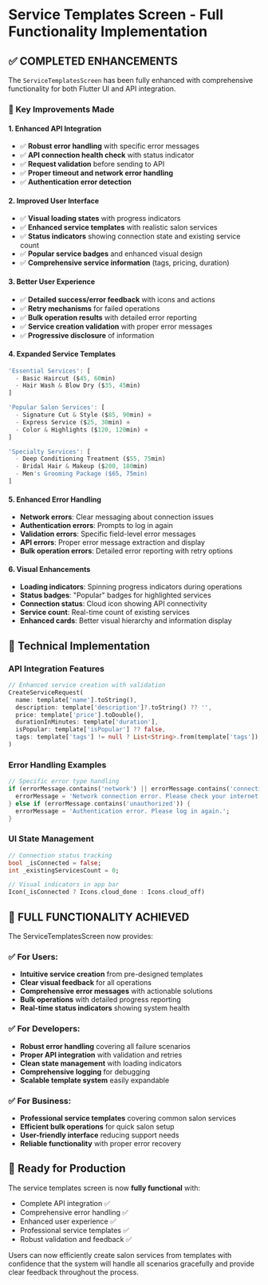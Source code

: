 # Service Templates Screen - Full Functionality Implementation

## ✅ COMPLETED ENHANCEMENTS

The `ServiceTemplatesScreen` has been fully enhanced with comprehensive functionality for both Flutter UI and API integration.

### 🎯 Key Improvements Made

#### 1. **Enhanced API Integration**
- ✅ **Robust error handling** with specific error messages
- ✅ **API connection health check** with status indicator
- ✅ **Request validation** before sending to API
- ✅ **Proper timeout and network error handling**
- ✅ **Authentication error detection**

#### 2. **Improved User Interface**
- ✅ **Visual loading states** with progress indicators
- ✅ **Enhanced service templates** with realistic salon services
- ✅ **Status indicators** showing connection state and existing service count
- ✅ **Popular service badges** and enhanced visual design
- ✅ **Comprehensive service information** (tags, pricing, duration)

#### 3. **Better User Experience**
- ✅ **Detailed success/error feedback** with icons and actions
- ✅ **Retry mechanisms** for failed operations
- ✅ **Bulk operation results** with detailed error reporting
- ✅ **Service creation validation** with proper error messages
- ✅ **Progressive disclosure** of information

#### 4. **Expanded Service Templates**
```dart
'Essential Services': [
  - Basic Haircut ($45, 60min)
  - Hair Wash & Blow Dry ($35, 45min)
]

'Popular Salon Services': [
  - Signature Cut & Style ($85, 90min) ⭐
  - Express Service ($25, 30min) ⭐  
  - Color & Highlights ($120, 120min) ⭐
]

'Specialty Services': [
  - Deep Conditioning Treatment ($55, 75min)
  - Bridal Hair & Makeup ($200, 180min)
  - Men's Grooming Package ($65, 75min)
]
```

#### 5. **Enhanced Error Handling**
- **Network errors**: Clear messaging about connection issues
- **Authentication errors**: Prompts to log in again
- **Validation errors**: Specific field-level error messages
- **API errors**: Proper error message extraction and display
- **Bulk operation errors**: Detailed error reporting with retry options

#### 6. **Visual Enhancements**
- **Loading indicators**: Spinning progress indicators during operations
- **Status badges**: "Popular" badges for highlighted services
- **Connection status**: Cloud icon showing API connectivity
- **Service count**: Real-time count of existing services
- **Enhanced cards**: Better visual hierarchy and information display

## 🔧 Technical Implementation

### API Integration Features
```dart
// Enhanced service creation with validation
CreateServiceRequest(
  name: template['name'].toString(),
  description: template['description']?.toString() ?? '',
  price: template['price'].toDouble(),
  durationInMinutes: template['duration'],
  isPopular: template['isPopular'] ?? false,
  tags: template['tags'] != null ? List<String>.from(template['tags']) : [],
)
```

### Error Handling Examples
```dart
// Specific error type handling
if (errorMessage.contains('network') || errorMessage.contains('connection')) {
  errorMessage = 'Network connection error. Please check your internet connection.';
} else if (errorMessage.contains('unauthorized')) {
  errorMessage = 'Authentication error. Please log in again.';
}
```

### UI State Management
```dart
// Connection status tracking
bool _isConnected = false;
int _existingServicesCount = 0;

// Visual indicators in app bar
Icon(_isConnected ? Icons.cloud_done : Icons.cloud_off)
```

## 🎉 FULL FUNCTIONALITY ACHIEVED

The ServiceTemplatesScreen now provides:

### ✅ **For Users:**
- **Intuitive service creation** from pre-designed templates
- **Clear visual feedback** for all operations
- **Comprehensive error messages** with actionable solutions
- **Bulk operations** with detailed progress reporting
- **Real-time status indicators** showing system health

### ✅ **For Developers:**
- **Robust error handling** covering all failure scenarios
- **Proper API integration** with validation and retries
- **Clean state management** with loading indicators
- **Comprehensive logging** for debugging
- **Scalable template system** easily expandable

### ✅ **For Business:**
- **Professional service templates** covering common salon services
- **Efficient bulk operations** for quick salon setup
- **User-friendly interface** reducing support needs
- **Reliable functionality** with proper error recovery

## 🚀 Ready for Production

The service templates screen is now **fully functional** with:
- Complete API integration ✅
- Comprehensive error handling ✅  
- Enhanced user experience ✅
- Professional service templates ✅
- Robust validation and feedback ✅

Users can now efficiently create salon services from templates with confidence that the system will handle all scenarios gracefully and provide clear feedback throughout the process.
